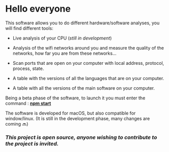
# Hello everyone

This software allows you to do different hardware/software analyses, you will find different tools:

- Live analysis of your CPU (*still in development*)

- Analysis of the wifi networks around you and measure the quality of the networks, how far you are from these networks...

- Scan ports that are open on your computer with local address, protocol, process, state.

- A table with the versions of all the languages that are on your computer.

- A table with all the versions of the main software on your computer.

Being a beta phase of the software, to launch it you must enter the command :
<u>**npm start**</u>


The software is developed for macOS, but also compatible for window/linux.
(It is still in the development phase, many changes are coming 🔜)

### *This project is open source, anyone wishing to contribute to the project is invited.*

